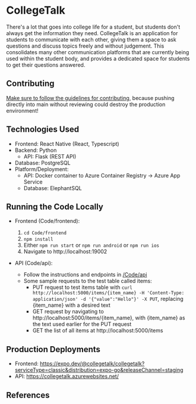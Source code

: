 # CollegeTalk

There's a lot that goes into college life for a student, but students don't always get the information they need. CollegeTalk is an application for students to communicate with each other, giving them a space to ask questions and discuss topics freely and without judgement. This consolidates many other communication platforms that are currently being used within the student body, and provides a dedicated space for students to get their questions answered.

## Contributing 

[Make sure to follow the guidelines for contributing](./Artifacts/Commit_Guidelines.md), because pushing directly into main without reviewing could destroy the production environment!

## Technologies Used

-   Frontend: React Native (React, Typescript)
-   Backend: Python
    -   API: Flask (REST API)
-   Database: PostgreSQL
-   Platform/Deployment:
    -   API: Docker container to Azure Container Registry -> Azure App Service
    -   Database: ElephantSQL


## Running the Code Locally

-   Frontend (Code/frontend):

    1. `cd Code/frontend`
    2. `npm install`
    3. Either `npm run start` or `npm run android` or `npm run ios`
    4. Navigate to http://localhost:19002

-   API (Code/api):
    - Follow the instructions and endpoints in [/Code/api](./Code/api/)
    - Some sample requests to the test table called items: 
        - PUT request to test items table with `curl http://localhost:5000/items/{item_name} -H 'Content-Type: application/json' -d '{"value":"Hello"}' -X PUT`, replacing {item_name} with a desired text
        - GET request by navigating to http://localhost:5000/items/{item_name}, with {item_name} as the text used earlier for the PUT request
        - GET the list of all items at http://localhost:5000/items

## Production Deployments

-   Frontend: https://expo.dev/@collegetalk/collegetalk?serviceType=classic&distribution=expo-go&releaseChannel=staging
-   API: https://collegetalk.azurewebsites.net/

## References
